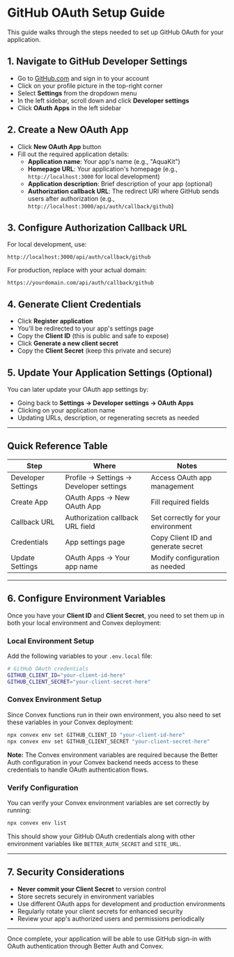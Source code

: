 # GitHub OAuth Setup Guide

This guide walks through the steps needed to set up GitHub OAuth for your application.

## 1. Navigate to GitHub Developer Settings

- Go to [GitHub.com](https://github.com) and sign in to your account
- Click on your profile picture in the top-right corner
- Select **Settings** from the dropdown menu
- In the left sidebar, scroll down and click **Developer settings**
- Click **OAuth Apps** in the left sidebar

## 2. Create a New OAuth App

- Click **New OAuth App** button
- Fill out the required application details:
  - **Application name**: Your app's name (e.g., "AquaKit")
  - **Homepage URL**: Your application's homepage (e.g., `http://localhost:3000` for local development)
  - **Application description**: Brief description of your app (optional)
  - **Authorization callback URL**: The redirect URI where GitHub sends users after authorization (e.g., `http://localhost:3000/api/auth/callback/github`)

## 3. Configure Authorization Callback URL

For local development, use:

```
http://localhost:3000/api/auth/callback/github
```

For production, replace with your actual domain:

```
https://yourdomain.com/api/auth/callback/github
```

## 4. Generate Client Credentials

- Click **Register application**
- You'll be redirected to your app's settings page
- Copy the **Client ID** (this is public and safe to expose)
- Click **Generate a new client secret**
- Copy the **Client Secret** (keep this private and secure)

## 5. Update Your Application Settings (Optional)

You can later update your OAuth app settings by:

- Going back to **Settings → Developer settings → OAuth Apps**
- Clicking on your application name
- Updating URLs, description, or regenerating secrets as needed

---

## Quick Reference Table

| Step               | Where                                   | Notes                              |
| ------------------ | --------------------------------------- | ---------------------------------- |
| Developer Settings | Profile → Settings → Developer settings | Access OAuth app management        |
| Create App         | OAuth Apps → New OAuth App              | Fill required fields               |
| Callback URL       | Authorization callback URL field        | Set correctly for your environment |
| Credentials        | App settings page                       | Copy Client ID and generate secret |
| Update Settings    | OAuth Apps → Your app name              | Modify configuration as needed     |

---

## 6. Configure Environment Variables

Once you have your **Client ID** and **Client Secret**, you need to set them up in both your local environment and Convex deployment:

### Local Environment Setup

Add the following variables to your `.env.local` file:

```bash
# GitHub OAuth credentials
GITHUB_CLIENT_ID="your-client-id-here"
GITHUB_CLIENT_SECRET="your-client-secret-here"
```

### Convex Environment Setup

Since Convex functions run in their own environment, you also need to set these variables in your Convex deployment:

```bash
npx convex env set GITHUB_CLIENT_ID "your-client-id-here"
npx convex env set GITHUB_CLIENT_SECRET "your-client-secret-here"
```

**Note:** The Convex environment variables are required because the Better Auth configuration in your Convex backend needs access to these credentials to handle OAuth authentication flows.

### Verify Configuration

You can verify your Convex environment variables are set correctly by running:

```bash
npx convex env list
```

This should show your GitHub OAuth credentials along with other environment variables like `BETTER_AUTH_SECRET` and `SITE_URL`.

---

## 7. Security Considerations

- **Never commit your Client Secret** to version control
- Store secrets securely in environment variables
- Use different OAuth apps for development and production environments
- Regularly rotate your client secrets for enhanced security
- Review your app's authorized users and permissions periodically

---

Once complete, your application will be able to use GitHub sign-in with OAuth authentication through Better Auth and Convex.

